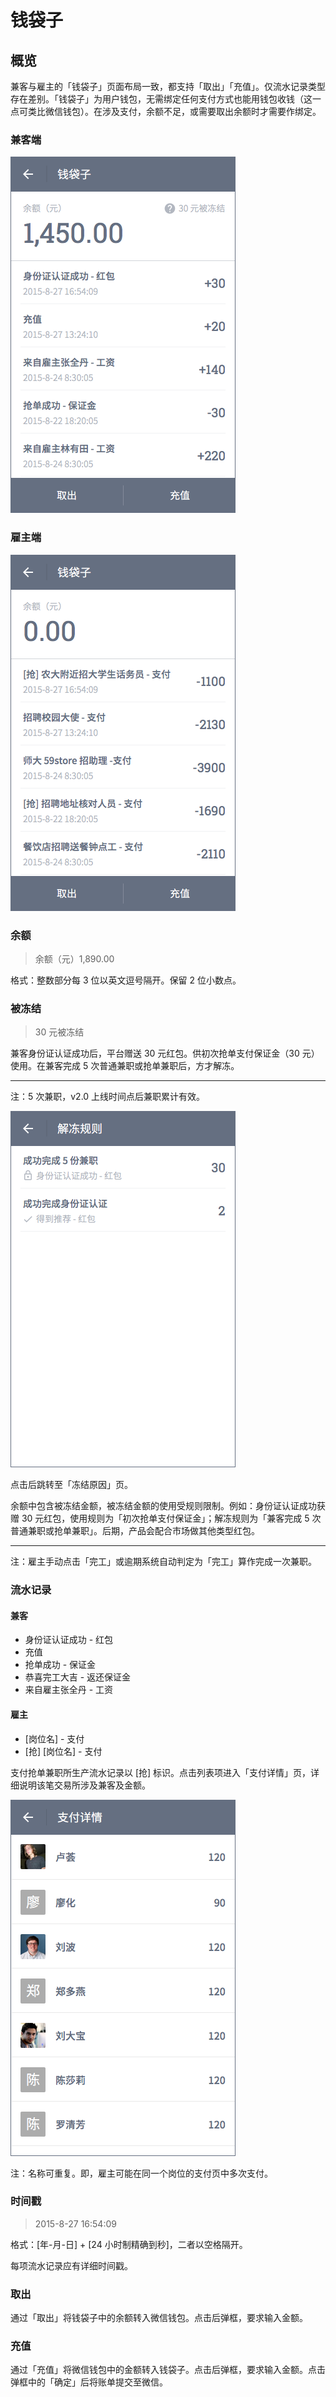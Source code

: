 # 钱袋子
## 概览
兼客与雇主的「钱袋子」页面布局一致，都支持「取出」「充值」。仅流水记录类型存在差别。「钱袋子」为用户钱包，无需绑定任何支付方式也能用钱包收钱（这一点可类比微信钱包）。在涉及支付，余额不足，或需要取出余额时才需要作绑定。
### 兼客端
![image](img/mb-c.png)

### 雇主端
![image](img/mb-b.png)

### 余额
> 余额（元）1,890.00

格式：整数部分每 3 位以英文逗号隔开。保留 2 位小数点。

### 被冻结
> 30 元被冻结

兼客身份证认证成功后，平台赠送 30 元红包。供初次抢单支付保证金（30 元）使用。在兼客完成 5 次普通兼职或抢单兼职后，方才解冻。

--------------------
注：5 次兼职，v2.0 上线时间点后兼职累计有效。

![image](img/unlock.png)

点击后跳转至「冻结原因」页。

余额中包含被冻结金额，被冻结金额的使用受规则限制。例如：身份证认证成功获赠 30 元红包，使用规则为「初次抢单支付保证金」；解冻规则为「兼客完成 5 次普通兼职或抢单兼职」。后期，产品会配合市场做其他类型红包。

--------------------

注：雇主手动点击「完工」或逾期系统自动判定为「完工」算作完成一次兼职。

### 流水记录
#### 兼客
- 身份证认证成功 - 红包
- 充值
- 抢单成功 - 保证金
- 恭喜完工大吉 - 返还保证金
- 来自雇主张全丹 - 工资

#### 雇主
- [岗位名] - 支付
- [抢] [岗位名] - 支付

支付抢单兼职所生产流水记录以 [抢] 标识。点击列表项进入「支付详情」页，详细说明该笔交易所涉及兼客及金额。

![image](img/bill.png)
	
注：名称可重复。即，雇主可能在同一个岗位的支付页中多次支付。

### 时间戳
> 2015-8-27 16:54:09

格式：[年-月-日] + [24 小时制精确到秒]，二者以空格隔开。

每项流水记录应有详细时间戳。

### 取出
通过「取出」将钱袋子中的余额转入微信钱包。点击后弹框，要求输入金额。



### 充值
通过「充值」将微信钱包中的金额转入钱袋子。点击后弹框，要求输入金额。点击弹框中的「确定」后将账单提交至微信。